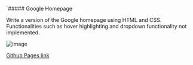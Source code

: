 `##### Google Homepage 
 
Write a version of the Google homepage using HTML and CSS. Functionalities such as hover highlighting and dropdown functionality not implemented.

![image](https://user-images.githubusercontent.com/86455800/156296585-9406b57c-dfd5-4c2b-9f67-e88c2333112d.png)

[Github Pages link](denxychen.github.io/google-homepage)
